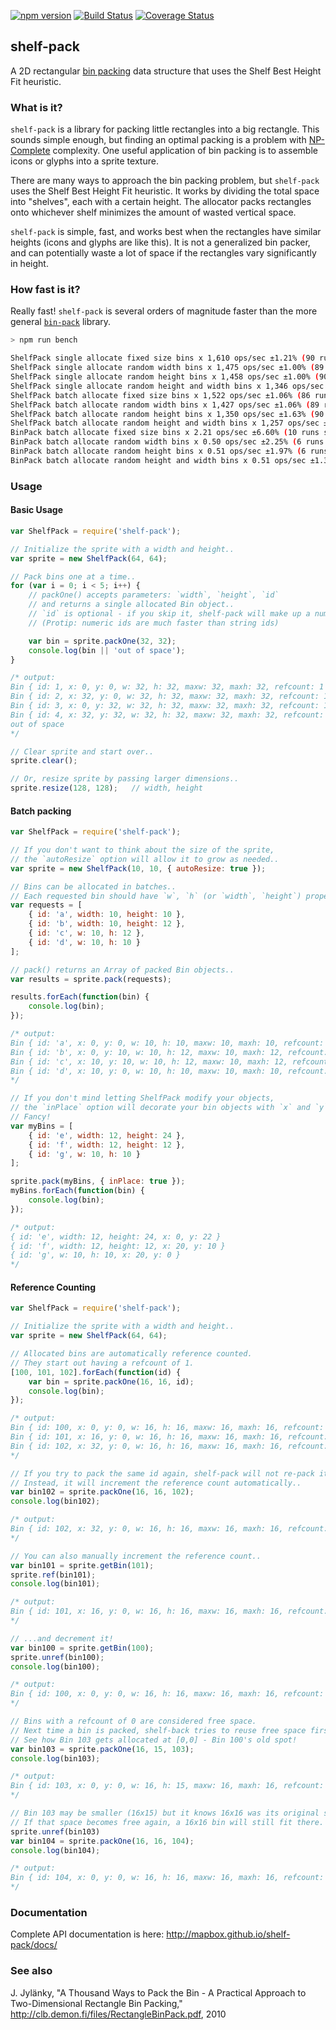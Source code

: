 [![npm version](https://badge.fury.io/js/shelf-pack.svg)](https://badge.fury.io/js/shelf-pack)
[![Build Status](https://circleci.com/gh/mapbox/shelf-pack/tree/master.svg?style=shield)](https://circleci.com/gh/mapbox/shelf-pack)
[![Coverage Status](https://coveralls.io/repos/github/mapbox/shelf-pack/badge.svg?branch=master)](https://coveralls.io/github/mapbox/shelf-pack?branch=master)

## shelf-pack

A 2D rectangular [bin packing](https://en.wikipedia.org/wiki/Bin_packing_problem)
data structure that uses the Shelf Best Height Fit heuristic.


### What is it?

`shelf-pack` is a library for packing little rectangles into a big rectangle.  This sounds simple enough,
but finding an optimal packing is a problem with [NP-Complete](https://en.wikipedia.org/wiki/NP-completeness)
complexity.  One useful application of bin packing is to assemble icons or glyphs into a sprite texture.

There are many ways to approach the bin packing problem, but `shelf-pack` uses the Shelf Best
Height Fit heuristic.  It works by dividing the total space into "shelves", each with a certain height.
The allocator packs rectangles onto whichever shelf minimizes the amount of wasted vertical space.

`shelf-pack` is simple, fast, and works best when the rectangles have similar heights (icons and glyphs
are like this).  It is not a generalized bin packer, and can potentially waste a lot of space if the
rectangles vary significantly in height.


### How fast is it?

Really fast!  `shelf-pack` is several orders of magnitude faster than the more general
[`bin-pack`](https://www.npmjs.com/package/bin-pack) library.

```bash
> npm run bench

ShelfPack single allocate fixed size bins x 1,610 ops/sec ±1.21% (90 runs sampled)
ShelfPack single allocate random width bins x 1,475 ops/sec ±1.00% (89 runs sampled)
ShelfPack single allocate random height bins x 1,458 ops/sec ±1.00% (90 runs sampled)
ShelfPack single allocate random height and width bins x 1,346 ops/sec ±0.96% (89 runs sampled)
ShelfPack batch allocate fixed size bins x 1,522 ops/sec ±1.06% (86 runs sampled)
ShelfPack batch allocate random width bins x 1,427 ops/sec ±1.06% (89 runs sampled)
ShelfPack batch allocate random height bins x 1,350 ops/sec ±1.63% (90 runs sampled)
ShelfPack batch allocate random height and width bins x 1,257 ops/sec ±1.02% (89 runs sampled)
BinPack batch allocate fixed size bins x 2.21 ops/sec ±6.60% (10 runs sampled)
BinPack batch allocate random width bins x 0.50 ops/sec ±2.25% (6 runs sampled)
BinPack batch allocate random height bins x 0.51 ops/sec ±1.97% (6 runs sampled)
BinPack batch allocate random height and width bins x 0.51 ops/sec ±1.37% (6 runs sampled)
```


### Usage

#### Basic Usage

```js
var ShelfPack = require('shelf-pack');

// Initialize the sprite with a width and height..
var sprite = new ShelfPack(64, 64);

// Pack bins one at a time..
for (var i = 0; i < 5; i++) {
    // packOne() accepts parameters: `width`, `height`, `id`
    // and returns a single allocated Bin object..
    // `id` is optional - if you skip it, shelf-pack will make up a number for you..
    // (Protip: numeric ids are much faster than string ids)

    var bin = sprite.packOne(32, 32);
    console.log(bin || 'out of space');
}

/* output:
Bin { id: 1, x: 0, y: 0, w: 32, h: 32, maxw: 32, maxh: 32, refcount: 1 }
Bin { id: 2, x: 32, y: 0, w: 32, h: 32, maxw: 32, maxh: 32, refcount: 1 }
Bin { id: 3, x: 0, y: 32, w: 32, h: 32, maxw: 32, maxh: 32, refcount: 1 }
Bin { id: 4, x: 32, y: 32, w: 32, h: 32, maxw: 32, maxh: 32, refcount: 1 }
out of space
*/

// Clear sprite and start over..
sprite.clear();

// Or, resize sprite by passing larger dimensions..
sprite.resize(128, 128);   // width, height

```


#### Batch packing

```js
var ShelfPack = require('shelf-pack');

// If you don't want to think about the size of the sprite,
// the `autoResize` option will allow it to grow as needed..
var sprite = new ShelfPack(10, 10, { autoResize: true });

// Bins can be allocated in batches..
// Each requested bin should have `w`, `h` (or `width`, `height`) properties..
var requests = [
    { id: 'a', width: 10, height: 10 },
    { id: 'b', width: 10, height: 12 },
    { id: 'c', w: 10, h: 12 },
    { id: 'd', w: 10, h: 10 }
];

// pack() returns an Array of packed Bin objects..
var results = sprite.pack(requests);

results.forEach(function(bin) {
    console.log(bin);
});

/* output:
Bin { id: 'a', x: 0, y: 0, w: 10, h: 10, maxw: 10, maxh: 10, refcount: 1 }
Bin { id: 'b', x: 0, y: 10, w: 10, h: 12, maxw: 10, maxh: 12, refcount: 1 }
Bin { id: 'c', x: 10, y: 10, w: 10, h: 12, maxw: 10, maxh: 12, refcount: 1 }
Bin { id: 'd', x: 10, y: 0, w: 10, h: 10, maxw: 10, maxh: 10, refcount: 1 }
*/

// If you don't mind letting ShelfPack modify your objects,
// the `inPlace` option will decorate your bin objects with `x` and `y` properties.
// Fancy!
var myBins = [
    { id: 'e', width: 12, height: 24 },
    { id: 'f', width: 12, height: 12 },
    { id: 'g', w: 10, h: 10 }
];

sprite.pack(myBins, { inPlace: true });
myBins.forEach(function(bin) {
    console.log(bin);
});

/* output:
{ id: 'e', width: 12, height: 24, x: 0, y: 22 }
{ id: 'f', width: 12, height: 12, x: 20, y: 10 }
{ id: 'g', w: 10, h: 10, x: 20, y: 0 }
*/

```

#### Reference Counting

```js
var ShelfPack = require('shelf-pack');

// Initialize the sprite with a width and height..
var sprite = new ShelfPack(64, 64);

// Allocated bins are automatically reference counted.
// They start out having a refcount of 1.
[100, 101, 102].forEach(function(id) {
    var bin = sprite.packOne(16, 16, id);
    console.log(bin);
});

/* output:
Bin { id: 100, x: 0, y: 0, w: 16, h: 16, maxw: 16, maxh: 16, refcount: 1 }
Bin { id: 101, x: 16, y: 0, w: 16, h: 16, maxw: 16, maxh: 16, refcount: 1 }
Bin { id: 102, x: 32, y: 0, w: 16, h: 16, maxw: 16, maxh: 16, refcount: 1 }
*/

// If you try to pack the same id again, shelf-pack will not re-pack it.
// Instead, it will increment the reference count automatically..
var bin102 = sprite.packOne(16, 16, 102);
console.log(bin102);

/* output:
Bin { id: 102, x: 32, y: 0, w: 16, h: 16, maxw: 16, maxh: 16, refcount: 2 }
*/

// You can also manually increment the reference count..
var bin101 = sprite.getBin(101);
sprite.ref(bin101);
console.log(bin101);

/* output:
Bin { id: 101, x: 16, y: 0, w: 16, h: 16, maxw: 16, maxh: 16, refcount: 2 }
*/

// ...and decrement it!
var bin100 = sprite.getBin(100);
sprite.unref(bin100);
console.log(bin100);

/* output:
Bin { id: 100, x: 0, y: 0, w: 16, h: 16, maxw: 16, maxh: 16, refcount: 0 }
*/

// Bins with a refcount of 0 are considered free space.
// Next time a bin is packed, shelf-back tries to reuse free space first.
// See how Bin 103 gets allocated at [0,0] - Bin 100's old spot!
var bin103 = sprite.packOne(16, 15, 103);
console.log(bin103);

/* output:
Bin { id: 103, x: 0, y: 0, w: 16, h: 15, maxw: 16, maxh: 16, refcount: 1 }
*/

// Bin 103 may be smaller (16x15) but it knows 16x16 was its original size.
// If that space becomes free again, a 16x16 bin will still fit there.
sprite.unref(bin103)
var bin104 = sprite.packOne(16, 16, 104);
console.log(bin104);

/* output:
Bin { id: 104, x: 0, y: 0, w: 16, h: 16, maxw: 16, maxh: 16, refcount: 1 }
*/

```


### Documentation

Complete API documentation is here:  http://mapbox.github.io/shelf-pack/docs/


### See also

J. Jylänky, "A Thousand Ways to Pack the Bin - A Practical
Approach to Two-Dimensional Rectangle Bin Packing,"
http://clb.demon.fi/files/RectangleBinPack.pdf, 2010
